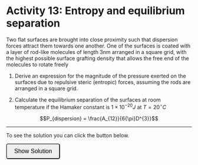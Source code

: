 # Activity 13: Entropy and equilibrium separation

<link rel="stylesheet" type="text/css" href="../customstyle.css">

Two flat surfaces are brought into close proximity such that
dispersion forces attract them towards one another. One of the
surfaces is coated with a layer of rod-like molecules of length 3nm
arranged in a square grid, with the highest possible surface grafting
density that allows the free end of the molecules to rotate freely

1. Derive an expression for the magnitude of the
pressure exerted on the surfaces due to
repulsive steric (entropic) forces, assuming the rods are arranged in a square grid.

2. Calculate the equilibrium separation of the
surfaces at room temperature if the Hamaker
constant is $1{\times}10^{-20}J$ at $T=20^{\circ}C$ 

$$P_{dispersion} = \frac{A_{12}}{6{\pi}D^{3}}$$

---------------------

To see the solution you can click the button below.

<button onclick="document.getElementById('solution').style.display='block'" style="border-radius: 5px; text-align: center; padding: 10px 20px; font-size: 16px;">
Show Solution
</button>
<div id="solution" style="display:none;">

1. If arranged in a square grid then a plan view will look like this:

<div style="text-align: center;">
  <img src="imgs/13.png" alt="activity2" width="300" height=auto>
</div>

From the lecture the force for a single rod is given by $F_{steric} = \frac{k_{B}T}{D}$ where $D$ is the distance between the surfaces, assuming that it is less than the length of the rods $l$.

$$P_{steric} = \frac{F}{d^{2}} = \frac{k_{B}T}{4l^{2}D}$$

2. Equilibrium means that there is no net force between the surfaces. That means the magnitude of the pressure due to the dispersion forces must balance that due to steric pressure calculated in part 1.

$$|P_{dispersion}| = |P_{steric}|$$

Subtituting the expressions and rearranging gives:

$$D= \left(\frac{2A_{12}l^{2}}{3{\pi}k_{B}T}\right)^{\frac{1}{2}}$$

Making sure to convert our units. T in Kelvin and nm to m, substitute in the numbers

$$D \sim 2.2nm$$
</div>


